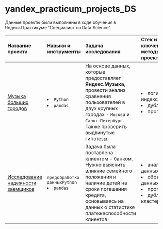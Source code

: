 # yandex_practicum_projects_DS

Данные проекты были выполнены в ходе обучения в Яндекс.Практикуме "Специалист по Data Science".

| Название проекта | Навыки и инструменты | Задача исследования | Стек и ключевые методы проекта |
| :---------------------- | :----------------------- | :---------------------- | :---------------------- |
| [Музыка больших городов](https://github.com/Menduone/yandex_practicum_projects_DS/tree/main/big_city_music) |<li>`Python`<li>`pandas`| На основе данных, которые предоставляет **Яндекс.Музыка**, провести анализ сравнения пользователей в двух крупных городах - `Москва` и `Санкт-Петербург`. Также проверить выдвинутые гипотезы.| <li>логическая индексация; <li>дубликаты; <li>пропуски|
| [Исследование надежности заемщиков](https://github.com/Menduone/yandex_practicum_projects_DS/tree/main/creditor_reliability_research) |</li>`предобработка данных`</li>`Python`<li>`pandas`| Задача была поставлена клиентом - банком. Нужно выяснить влияние семейного положения и наличие детей на сроки погашения кредита, основываясь на данных о статистике платежеспособности клиентов | <li>анализ данных<li>обработка данных<li>пропуски<li>дубликаты</li>кластеризация|
